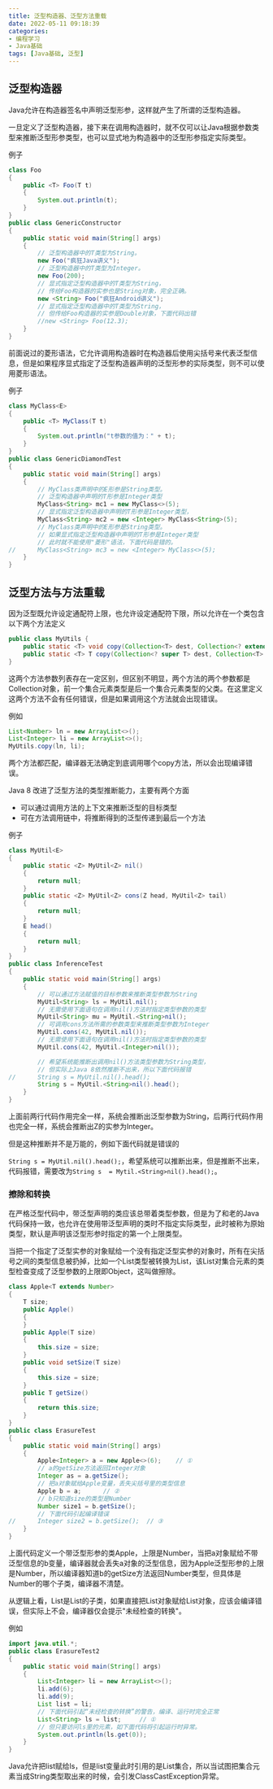 ```yaml
---
title: 泛型构造器、泛型方法重载
date: 2022-05-11 09:18:39
categories: 
- 编程学习
- Java基础
tags: [Java基础, 泛型]
---
```




## 泛型构造器

Java允许在构造器签名中声明泛型形参，这样就产生了所谓的泛型构造器。

一旦定义了泛型构造器，接下来在调用构造器时，就不仅可以让Java根据参数类型来推断泛型形参类型，也可以显式地为构造器中的泛型形参指定实际类型。

例子

```java
class Foo
{
	public <T> Foo(T t)
	{
		System.out.println(t);
	}
}
public class GenericConstructor
{
	public static void main(String[] args)
	{
		// 泛型构造器中的T类型为String。
		new Foo("疯狂Java讲义");
		// 泛型构造器中的T类型为Integer。
		new Foo(200);
		// 显式指定泛型构造器中的T类型为String，
		// 传给Foo构造器的实参也是String对象，完全正确。
		new <String> Foo("疯狂Android讲义");
		// 显式指定泛型构造器中的T类型为String，
		// 但传给Foo构造器的实参是Double对象，下面代码出错
        //new <String> Foo(12.3);
	}
}
```

前面说过的菱形语法，它允许调用构造器时在构造器后使用尖括号来代表泛型信息，但是如果程序显式指定了泛型构造器声明的泛型形参的实际类型，则不可以使用菱形语法。

例子

```java
class MyClass<E>
{
	public <T> MyClass(T t)
	{
		System.out.println("t参数的值为：" + t);
	}
}
public class GenericDiamondTest
{
	public static void main(String[] args)
	{
		// MyClass类声明中的E形参是String类型。
		// 泛型构造器中声明的T形参是Integer类型
		MyClass<String> mc1 = new MyClass<>(5);
		// 显式指定泛型构造器中声明的T形参是Integer类型，
		MyClass<String> mc2 = new <Integer> MyClass<String>(5);
		// MyClass类声明中的E形参是String类型。
		// 如果显式指定泛型构造器中声明的T形参是Integer类型
		// 此时就不能使用"菱形"语法，下面代码是错的。
//		MyClass<String> mc3 = new <Integer> MyClass<>(5);
	}
}
```





## 泛型方法与方法重载

因为泛型既允许设定通配符上限，也允许设定通配符下限，所以允许在一个类包含以下两个方法定义

```java
public class MyUtils {
	public static <T> void copy(Collection<T> dest, Collection<? extends T> src){}
	public static <T> T copy(Collection<? super T> dest, Collection<T> src){}
}
```

这两个方法参数列表存在一定区别，但区别不明显，两个方法的两个参数都是Collection对象，前一个集合元素类型是后一个集合元素类型的父类。在这里定义这两个方法不会有任何错误，但是如果调用这个方法就会出现错误。

例如

```java
List<Number> ln = new ArrayList<>();
List<Integer> li = new ArrayList<>();
MyUtils.copy(ln, li);
```

两个方法都匹配，编译器无法确定到底调用哪个copy方法，所以会出现编译错误。



Java 8 改进了泛型方法的类型推断能力，主要有两个方面

- 可以通过调用方法的上下文来推断泛型的目标类型
- 可在方法调用链中，将推断得到的泛型传递到最后一个方法

例子

```java
class MyUtil<E>
{
	public static <Z> MyUtil<Z> nil()
	{
		return null;
	}
	public static <Z> MyUtil<Z> cons(Z head, MyUtil<Z> tail)
	{
		return null;
	}
	E head()
	{
		return null;
	}
}
public class InferenceTest
{
	public static void main(String[] args)
	{
		// 可以通过方法赋值的目标参数来推断类型参数为String
		MyUtil<String> ls = MyUtil.nil();
		// 无需使用下面语句在调用nil()方法时指定类型参数的类型
		MyUtil<String> mu = MyUtil.<String>nil();
		// 可调用cons方法所需的参数类型来推断类型参数为Integer
		MyUtil.cons(42, MyUtil.nil());
		// 无需使用下面语句在调用nil()方法时指定类型参数的类型
		MyUtil.cons(42, MyUtil.<Integer>nil());

		// 希望系统能推断出调用nil()方法类型参数为String类型，
		// 但实际上Java 8依然推断不出来，所以下面代码报错
//		String s = MyUtil.nil().head();
		String s = MyUtil.<String>nil().head();
	}
}
```

上面前两行代码作用完全一样，系统会推断出泛型参数为String，后两行代码作用也完全一样，系统会推断出Z的实参为Integer。

但是这种推断并不是万能的，例如下面代码就是错误的

`String s = MyUtil.nil().head();`，希望系统可以推断出来，但是推断不出来，代码报错，需要改为`String s  = Mytil.<String>nil().head();`。





### 擦除和转换

在严格泛型代码中，带泛型声明的类应该总带着类型参数，但是为了和老的Java代码保持一致，也允许在使用带泛型声明的类时不指定实际类型，此时被称为原始类型，默认是声明该泛型形参时指定的第一个上限类型。

当把一个指定了泛型实参的对象赋给一个没有指定泛型实参的对象时，所有在尖括号之间的类型信息被扔掉，比如一个List<String>类型被转换为List，该List对集合元素的类型检查变成了泛型参数的上限即Object，这叫做擦除。

```java
class Apple<T extends Number>
{
	T size;
	public Apple()
	{
	}
	public Apple(T size)
	{
		this.size = size;
	}
	public void setSize(T size)
	{
		this.size = size;
	}
	public T getSize()
	{
		return this.size;
	}
}
public class ErasureTest
{
	public static void main(String[] args)
	{
		Apple<Integer> a = new Apple<>(6);    // ①
		// a的getSize方法返回Integer对象
		Integer as = a.getSize();
		// 把a对象赋给Apple变量，丢失尖括号里的类型信息
		Apple b = a;      // ②
		// b只知道size的类型是Number
		Number size1 = b.getSize();
		// 下面代码引起编译错误
//		Integer size2 = b.getSize();  // ③
	}
}

```

上面代码定义一个带泛型形参的类Apple，上限是Number，当把a对象赋给不带泛型信息的b变量，编译器就会丢失a对象的泛型信息，因为Apple泛型形参的上限是Number，所以编译器知道b的getSize方法返回Number类型，但具体是Number的哪个子类，编译器不清楚。



从逻辑上看，List<String>是List的子类，如果直接把List对象赋给List<String>对象，应该会编译错误，但实际上不会，编译器仅会提示"未经检查的转换"。

例如

```java
import java.util.*;
public class ErasureTest2
{
	public static void main(String[] args)
	{
		List<Integer> li = new ArrayList<>();
		li.add(6);
		li.add(9);
		List list = li;
		// 下面代码引起“未经检查的转换”的警告，编译、运行时完全正常
		List<String> ls = list;     // ①
		// 但只要访问ls里的元素，如下面代码将引起运行时异常。
		System.out.println(ls.get(0));
	}
}
```

Java允许把list赋给ls，但是list变量此时引用的是List<Integer>集合，所以当试图把集合元素当成String类型取出来的时候，会引发ClassCastException异常。



